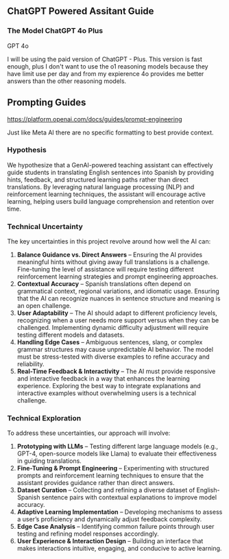 ## ChatGPT Powered Assitant Guide

### The Model ChatGPT 4o Plus

GPT 4o

I will be using the paid version of ChatGPT - Plus.  This version is fast enough, plus I don't want to use the o1 reasoning models because they have limit use per day and from my expierence 4o provides me better answers than the other reasoning models.

## Prompting Guides

https://platform.openai.com/docs/guides/prompt-engineering

Just like Meta AI there are no specific formatting to best provide context.


### **Hypothesis**  
We hypothesize that a GenAI-powered teaching assistant can effectively guide students in translating English sentences into Spanish by providing hints, feedback, and structured learning paths rather than direct translations. By leveraging natural language processing (NLP) and reinforcement learning techniques, the assistant will encourage active learning, helping users build language comprehension and retention over time.

### **Technical Uncertainty**  
The key uncertainties in this project revolve around how well the AI can:  
1. **Balance Guidance vs. Direct Answers** – Ensuring the AI provides meaningful hints without giving away full translations is a challenge. Fine-tuning the level of assistance will require testing different reinforcement learning strategies and prompt engineering approaches.  
2. **Contextual Accuracy** – Spanish translations often depend on grammatical context, regional variations, and idiomatic usage. Ensuring that the AI can recognize nuances in sentence structure and meaning is an open challenge.  
3. **User Adaptability** – The AI should adapt to different proficiency levels, recognizing when a user needs more support versus when they can be challenged. Implementing dynamic difficulty adjustment will require testing different models and datasets.  
4. **Handling Edge Cases** – Ambiguous sentences, slang, or complex grammar structures may cause unpredictable AI behavior. The model must be stress-tested with diverse examples to refine accuracy and reliability.  
5. **Real-Time Feedback & Interactivity** – The AI must provide responsive and interactive feedback in a way that enhances the learning experience. Exploring the best way to integrate explanations and interactive examples without overwhelming users is a technical challenge.  

### **Technical Exploration**  
To address these uncertainties, our approach will involve:  
1. **Prototyping with LLMs** – Testing different large language models (e.g., GPT-4, open-source models like Llama) to evaluate their effectiveness in guiding translations.  
2. **Fine-Tuning & Prompt Engineering** – Experimenting with structured prompts and reinforcement learning techniques to ensure that the assistant provides guidance rather than direct answers.  
3. **Dataset Curation** – Collecting and refining a diverse dataset of English-Spanish sentence pairs with contextual explanations to improve model accuracy.  
4. **Adaptive Learning Implementation** – Developing mechanisms to assess a user’s proficiency and dynamically adjust feedback complexity.  
5. **Edge Case Analysis** – Identifying common failure points through user testing and refining model responses accordingly.  
6. **User Experience & Interaction Design** – Building an interface that makes interactions intuitive, engaging, and conducive to active learning.  

